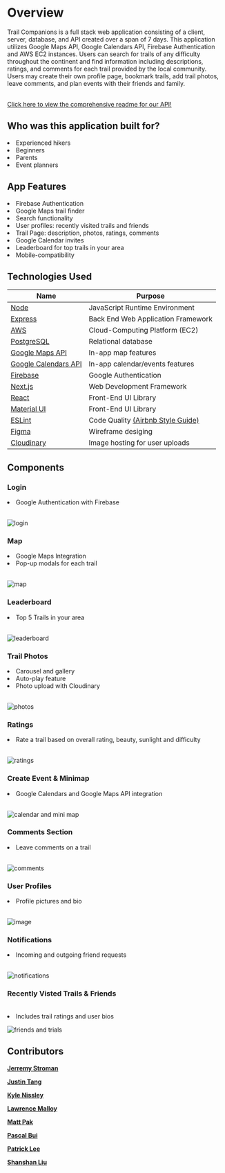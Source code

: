 <h1>Overview</h1>
Trail Companions is a full stack web application consisting of a client, server, database, and API created over a span of 7 days. This application utilizes Google Maps API, Google Calendars API, Firebase Authentication and AWS EC2 instances. Users can search for trails of any difficulty throughout the continent and find information including descriptions, ratings, and comments for each trail provided by the local community. Users may create their own profile page, bookmark trails, add trail photos, leave comments, and plan events with their friends and family.
<br>
<br>

[Click here to view the comprehensive readme for our API!](https://github.com/Klippan-BO/TC-API)

<h2>Who was this application built for?</h2>
<li>Experienced hikers</li>
<li>Beginners</li>
<li>Parents</li>
<li>Event planners</li>

<h2>App Features</h2>
<li>Firebase Authentication</li>
<li>Google Maps trail finder</li>
<li>Search functionality</li>
<li>User profiles: recently visited trails and friends</li>
<li>Trail Page: description, photos, ratings, comments</li>
<li>Google Calendar invites</li>
<li>Leaderboard for top trails in your area</li>
<li>Mobile-compatibility</li>

<h2>Technologies Used</h2>

| Name | Purpose |
| --- | --- |
| [Node](https://nodejs.org/en/) | JavaScript Runtime Environment |
| [Express](https://expressjs.com/) | Back End Web Application Framework |
| [AWS](https://aws.amazon.com/) | Cloud-Computing Platform (EC2) |
| [PostgreSQL](https://www.postgresql.org/) | Relational database |
| [Google Maps API](https://developers.google.com/maps) | In-app map features |
| [Google Calendars API](https://developers.google.com/calendar/api) | In-app calendar/events features |
| [Firebase](https://firebase.google.com/) | Google Authentication |
| [Next.js](https://nextjs.org/) | Web Development Framework |
| [React](https://reactjs.org/) | Front-End UI Library |
| [Material UI](https://mui.com/) | Front-End UI Library |
| [ESLint](https://eslint.org/) | Code Quality [(Airbnb Style Guide)](https://github.com/airbnb/javascript) |
| [Figma](https://www.figma.com/) | Wireframe desiging |
| [Cloudinary](https://cloudinary.com/) | Image hosting for user uploads |

<h2>Components</h2>

<h3>Login</h3>
<li>Google Authentication with Firebase</li>
<br>

![login](https://user-images.githubusercontent.com/97769405/168492637-c8cd17f2-8a34-4ebc-bdf7-7f6df76db4a5.gif)


<h3>Map</h3>
<li>Google Maps Integration</li>
<li>Pop-up modals for each trail</li>
<br>

![map](https://user-images.githubusercontent.com/97769405/168444660-d497dc8b-705c-42bc-8502-29a7a61aa31d.gif)

<h3>Leaderboard</h3>
<li>Top 5 Trails in your area</li>
<br>

![leaderboard](https://user-images.githubusercontent.com/97769405/168492645-7d72ab5f-1ac0-4618-b77c-ecf48917c6e2.gif)


<h3>Trail Photos</h3>
<li>Carousel and gallery</li>
<li>Auto-play feature</li>
<li>Photo upload with Cloudinary</li>
<br>


![photos](https://user-images.githubusercontent.com/97769405/168444718-015796f7-f0c2-4f23-aee1-5442362db3a0.gif)

<h3>Ratings</h3>
<li>Rate a trail based on overall rating, beauty, sunlight and difficulty</li>
<br>

![ratings](https://user-images.githubusercontent.com/97769405/168444844-12f7d8f6-bf88-427d-8346-9e66a1b078c1.gif)

<h3>Create Event & Minimap</h3>
<li>Google Calendars and Google Maps API integration</li>
<br>

![calendar and mini map](https://user-images.githubusercontent.com/97769405/168444853-647724d7-714a-4700-aa90-8647650be133.gif)

<h3>Comments Section</h3>
<li>Leave comments on a trail</li>
<br>

![comments](https://user-images.githubusercontent.com/97769405/168446130-fb30dddc-f82a-4403-8b64-02f883e01b9a.gif)


<h3>User Profiles</h3>
<li>Profile pictures and bio</li>
<br>

![image](https://user-images.githubusercontent.com/97769405/168460116-06b9c1d6-fe33-4118-a639-0f2e9678d862.png)


<h3>Notifications</h3>
<li>Incoming and outgoing friend requests</li>
<br>

![notifications](https://user-images.githubusercontent.com/97769405/168460130-687fac45-1057-4321-bfa2-3d7e9530cb33.gif)

<h3>Recently Visted Trails & Friends</h3>
<br>
<li>Includes trail ratings and user bios</li>

![friends and trials](https://user-images.githubusercontent.com/97769405/168460180-b9c5bfba-63f5-46ec-828c-60ffa6d4d501.gif)


<h2>Contributors</h2>

[**Jerremy Stroman**](https://github.com/jerremy777)

[**Justin Tang**](https://github.com/justintang510)

[**Kyle Nissley**](https://github.com/knissley)

[**Lawrence Malloy**](https://github.com/lcmalloy)

[**Matt Pak**](https://github.com/pakman3590)

[**Pascal Bui**](https://github.com/RphPandan)

[**Patrick Lee**](https://github.com/ptriklee)

[**Shanshan Liu**](https://github.com/SHANSHANCODER)
